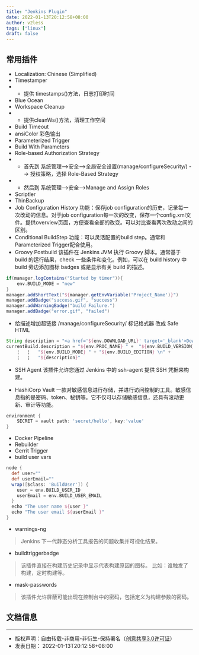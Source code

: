 ```yaml
---
title: "Jenkins Plugin"
date: 2022-01-13T20:12:58+08:00
author: v2less
tags: ["linux"]
draft: false
---
```


## 常用插件

- Localization: Chinese (Simplified)
- Timestamper
- - 提供 timestamps()方法，日志打印时间
- Blue Ocean
- Workspace Cleanup
- - 提供cleanWs()方法，清理工作空间
- Build Timeout
- ansiColor 彩色输出
- Parameterized Trigger
- Build With Parameters
- Role-based Authorization Strategy
- - 首先到 系统管理-->安全-->全局安全设置(manage/configureSecurity/) --> 授权策略，选择 Role-Based Strategy
- - 然后到 系统管理-->安全-->Manage and Assign Roles
- Scriptler
- ThinBackup
- Job Configuration History
    功能：保存job configuration的历史，记录每一次改动的信息。对于job configuration每一次的改变，保存一个config.xml文件。提供overview页面，方便查看全部的改变。可以对比查看两次改动之间的区别。
- Conditional BuildStep
    功能：可以灵活配置的build step。通常和Parameterized Trigger配合使用。
- Groovy Postbuild
该插件在 Jenkins JVM 执行 Groovy 脚本。通常基于 build 的运行结果，check 一些条件和变化。例如，可以在 build history 中 build 旁边添加图标 badges 或是显示有关 build 的描述。
```groovy
if(manager.logContains("Started by timer")){
    env.BUILD_MODE = "new"
}
manager.addShortText("${manager.getEnvVariable('Project_Name')}")
manager.addBadge("success.gif", "success")
manager.addWarningBadge("build Failure.")
manager.addBadge("error.gif", "failed")
```
- 给描述增加超链接
/manage/configureSecurity/
标记格式器 改成 Safe HTML
```groovy
String description = "<a href='${env.DOWNLOAD_URL}' target='_blank'>Download</a>"
currentBuild.description = "${env.PROC_NAME} " +  "${env.BUILD_VERSION} \n" +
    ¦   ¦   "${env.BUILD_MODE} " + "${env.BUILD_EDITION} \n" +
    ¦   ¦   "${description}"
```
- SSH Agent
该插件允许您通过 Jenkins 中的 ssh-agent 提供 SSH 凭据来构建。

- HashiCorp Vault
一款对敏感信息进行存储，并进行访问控制的工具。敏感信息指的是密码、token、秘钥等。它不仅可以存储敏感信息，还具有滚动更新、审计等功能。
```groovy
environment {
    SECRET = vault path: 'secret/hello', key:'value'
}
```
- Docker Pipeline
- Rebuilder
- Gerrit Trigger
- build user vars
```groovy
node {
  def user=""
  def userEmail=""
  wrap([$class: 'BuildUser']) {
    user = env.BUILD_USER_ID
    userEmail = env.BUILD_USER_EMAIL
  }
  echo "The user name ${user }"
  echo "The user email ${userEmail }"
}
```
- warnings-ng
>Jenkins 下一代静态分析工具报告的问题收集并可视化结果。
- buildtriggerbadge
>该插件直接在构建历史记录中显示代表构建原因的图标。
比如：谁触发了构建，定时构建等。
- mask-passwords
>该插件允许屏蔽可能出现在控制台中的密码，包括定义为构建参数的密码。

## 文档信息
---
- 版权声明：自由转载-非商用-非衍生-保持署名（[创意共享3.0许可证](https://creativecommons.org/licenses/by-nc-nd/3.0/deed.zh)）
- 发表日期： 2022-01-13T20:12:58+08:00
